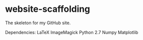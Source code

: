 website-scaffolding
===================

The skeleton for my GitHub site.

Dependencies:
LaTeX
ImageMagick
Python 2.7
Numpy
Matplotlib